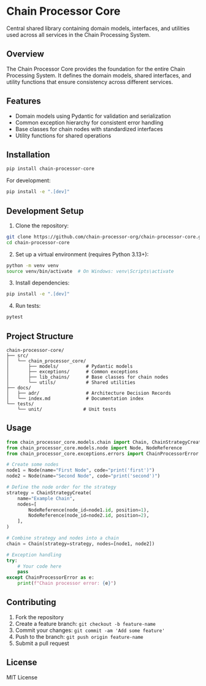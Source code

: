 # Chain Processor Core

Central shared library containing domain models, interfaces, and utilities used across all services in the Chain Processing System.

## Overview

The Chain Processor Core provides the foundation for the entire Chain Processing System. It defines the domain models, shared interfaces, and utility functions that ensure consistency across different services.

## Features

- Domain models using Pydantic for validation and serialization
- Common exception hierarchy for consistent error handling
- Base classes for chain nodes with standardized interfaces
- Utility functions for shared operations

## Installation

```bash
pip install chain-processor-core
```

For development:

```bash
pip install -e ".[dev]"
```

## Development Setup

1. Clone the repository:

```bash
git clone https://github.com/chain-processor-org/chain-processor-core.git
cd chain-processor-core
```

2. Set up a virtual environment (requires Python 3.13+):

```bash
python -m venv venv
source venv/bin/activate  # On Windows: venv\Scripts\activate
```

3. Install dependencies:

```bash
pip install -e ".[dev]"
```

4. Run tests:

```bash
pytest
```

## Project Structure

```
chain-processor-core/
├── src/
│   └── chain_processor_core/
│       ├── models/          # Pydantic models
│       ├── exceptions/      # Common exceptions
│       ├── lib_chains/      # Base classes for chain nodes
│       └── utils/           # Shared utilities
├── docs/
│   ├── adr/                 # Architecture Decision Records
│   └── index.md             # Documentation index
└── tests/
    └── unit/               # Unit tests
```

## Usage

```python
from chain_processor_core.models.chain import Chain, ChainStrategyCreate
from chain_processor_core.models.node import Node, NodeReference
from chain_processor_core.exceptions.errors import ChainProcessorError

# Create some nodes
node1 = Node(name="First Node", code="print('first')")
node2 = Node(name="Second Node", code="print('second')")

# Define the node order for the strategy
strategy = ChainStrategyCreate(
    name="Example Chain",
    nodes=[
        NodeReference(node_id=node1.id, position=1),
        NodeReference(node_id=node2.id, position=2),
    ],
)

# Combine strategy and nodes into a chain
chain = Chain(strategy=strategy, nodes=[node1, node2])

# Exception handling
try:
    # Your code here
    pass
except ChainProcessorError as e:
    print(f"Chain processor error: {e}")
```

## Contributing

1. Fork the repository
2. Create a feature branch: `git checkout -b feature-name`
3. Commit your changes: `git commit -am 'Add some feature'`
4. Push to the branch: `git push origin feature-name`
5. Submit a pull request

## License

MIT License 
